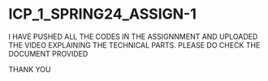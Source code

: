 # ICP_1_SPRING24_ASSIGN-1

I HAVE PUSHED ALL THE CODES IN THE ASSIGNNMENT AND UPLOADED THE VIDEO EXPLAINING THE TECHNICAL PARTS. PLEASE DO CHECK THE DOCUMENT PROVIDED




THANK YOU
